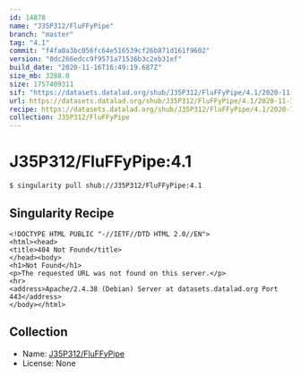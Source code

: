 ```yaml
---
id: 14878
name: "J35P312/FluFFyPipe"
branch: "master"
tag: "4.1"
commit: "f4fa0a3bc056fc64e516539cf26b871d161f9602"
version: "0dc266edcc9f9571a71536b3c2eb31ef"
build_date: "2020-11-16T16:49:19.687Z"
size_mb: 3288.0
size: 1757409311
sif: "https://datasets.datalad.org/shub/J35P312/FluFFyPipe/4.1/2020-11-16-f4fa0a3b-0dc266ed/0dc266edcc9f9571a71536b3c2eb31ef.sif"
url: https://datasets.datalad.org/shub/J35P312/FluFFyPipe/4.1/2020-11-16-f4fa0a3b-0dc266ed/
recipe: https://datasets.datalad.org/shub/J35P312/FluFFyPipe/4.1/2020-11-16-f4fa0a3b-0dc266ed/Singularity
collection: J35P312/FluFFyPipe
---
```


# J35P312/FluFFyPipe:4.1

```bash
$ singularity pull shub://J35P312/FluFFyPipe:4.1
```

## Singularity Recipe

```singularity
<!DOCTYPE HTML PUBLIC "-//IETF//DTD HTML 2.0//EN">
<html><head>
<title>404 Not Found</title>
</head><body>
<h1>Not Found</h1>
<p>The requested URL was not found on this server.</p>
<hr>
<address>Apache/2.4.38 (Debian) Server at datasets.datalad.org Port 443</address>
</body></html>
```

## Collection

 - Name: [J35P312/FluFFyPipe](https://github.com/J35P312/FluFFyPipe)
 - License: None

